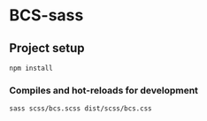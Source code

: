 # BCS-sass

## Project setup
```
npm install
```

### Compiles and hot-reloads for development
```
sass scss/bcs.scss dist/scss/bcs.css

```

